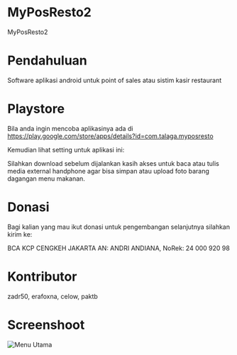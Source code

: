 # MyPosResto2
MyPosResto2

# Pendahuluan
Software aplikasi android untuk point of sales atau sistim kasir restaurant

# Playstore
Bila anda ingin mencoba aplikasinya ada di https://play.google.com/store/apps/details?id=com.talaga.myposresto

Kemudian lihat setting untuk aplikasi ini:

Silahkan download sebelum dijalankan kasih akses untuk baca atau tulis media external handphone agar bisa simpan atau upload foto barang dagangan menu makanan.

# Donasi

Bagi kalian yang mau ikut donasi untuk pengembangan selanjutnya silahkan kirim ke:

BCA KCP CENGKEH JAKARTA
AN: ANDRI ANDIANA, NoRek: 24 000 920 98

# Kontributor

zadr50, erafoxna, celow, paktb

# Screenshoot

![Menu Utama](https://lh3.googleusercontent.com/tj2PgnS86_YiHN_yudoM1vcuFfX99OFSdwvdxV17TJg61sPZLxdaWvDV0GfEftv3Og=w1280-h703-rw)


